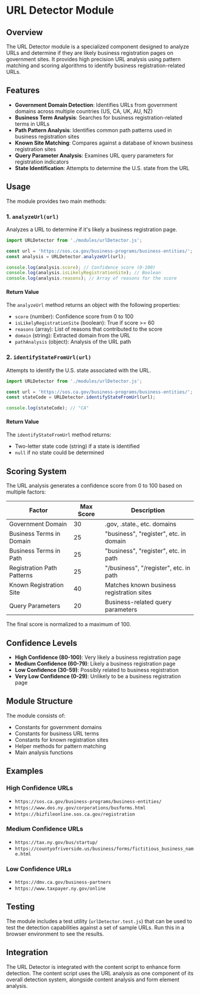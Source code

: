 # URL Detector Module

## Overview

The URL Detector module is a specialized component designed to analyze URLs and determine if they are likely business registration pages on government sites. It provides high precision URL analysis using pattern matching and scoring algorithms to identify business registration-related URLs.

## Features

- **Government Domain Detection**: Identifies URLs from government domains across multiple countries (US, CA, UK, AU, NZ)
- **Business Term Analysis**: Searches for business registration-related terms in URLs
- **Path Pattern Analysis**: Identifies common path patterns used in business registration sites
- **Known Site Matching**: Compares against a database of known business registration sites
- **Query Parameter Analysis**: Examines URL query parameters for registration indicators
- **State Identification**: Attempts to determine the U.S. state from the URL

## Usage

The module provides two main methods:

### 1. `analyzeUrl(url)`

Analyzes a URL to determine if it's likely a business registration page.

```javascript
import URLDetector from './modules/urlDetector.js';

const url = 'https://sos.ca.gov/business-programs/business-entities/';
const analysis = URLDetector.analyzeUrl(url);

console.log(analysis.score); // Confidence score (0-100)
console.log(analysis.isLikelyRegistrationSite); // Boolean
console.log(analysis.reasons); // Array of reasons for the score
```

#### Return Value

The `analyzeUrl` method returns an object with the following properties:

- `score` (number): Confidence score from 0 to 100
- `isLikelyRegistrationSite` (boolean): True if score >= 60
- `reasons` (array): List of reasons that contributed to the score
- `domain` (string): Extracted domain from the URL
- `pathAnalysis` (object): Analysis of the URL path

### 2. `identifyStateFromUrl(url)`

Attempts to identify the U.S. state associated with the URL.

```javascript
import URLDetector from './modules/urlDetector.js';

const url = 'https://sos.ca.gov/business-programs/business-entities/';
const stateCode = URLDetector.identifyStateFromUrl(url);

console.log(stateCode); // "CA"
```

#### Return Value

The `identifyStateFromUrl` method returns:

- Two-letter state code (string) if a state is identified
- `null` if no state could be determined

## Scoring System

The URL analysis generates a confidence score from 0 to 100 based on multiple factors:

| Factor | Max Score | Description |
|--------|-----------|-------------|
| Government Domain | 30 | .gov, .state., etc. domains |
| Business Terms in Domain | 25 | "business", "register", etc. in domain |
| Business Terms in Path | 25 | "business", "register", etc. in path |
| Registration Path Patterns | 25 | "/business", "/register", etc. in path |
| Known Registration Site | 40 | Matches known business registration sites |
| Query Parameters | 20 | Business-related query parameters |

The final score is normalized to a maximum of 100.

## Confidence Levels

- **High Confidence (80-100)**: Very likely a business registration page
- **Medium Confidence (60-79)**: Likely a business registration page
- **Low Confidence (30-59)**: Possibly related to business registration
- **Very Low Confidence (0-29)**: Unlikely to be a business registration page

## Module Structure

The module consists of:

- Constants for government domains
- Constants for business URL terms
- Constants for known registration sites
- Helper methods for pattern matching
- Main analysis functions

## Examples

### High Confidence URLs

- `https://sos.ca.gov/business-programs/business-entities/`
- `https://www.dos.ny.gov/corporations/busforms.html`
- `https://bizfileonline.sos.ca.gov/registration`

### Medium Confidence URLs

- `https://tax.ny.gov/bus/startup/`
- `https://countyofriverside.us/business/forms/fictitious_business_name.html`

### Low Confidence URLs

- `https://dmv.ca.gov/business-partners`
- `https://www.taxpayer.ny.gov/online`

## Testing

The module includes a test utility (`urlDetector.test.js`) that can be used to test the detection capabilities against a set of sample URLs. Run this in a browser environment to see the results.

## Integration

The URL Detector is integrated with the content script to enhance form detection. The content script uses the URL analysis as one component of its overall detection system, alongside content analysis and form element analysis.